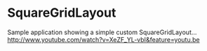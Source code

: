 SquareGridLayout
================

Sample application showing a simple custom SquareGridLayout...
http://www.youtube.com/watch?v=XeZF_YL-vbI&feature=youtu.be
